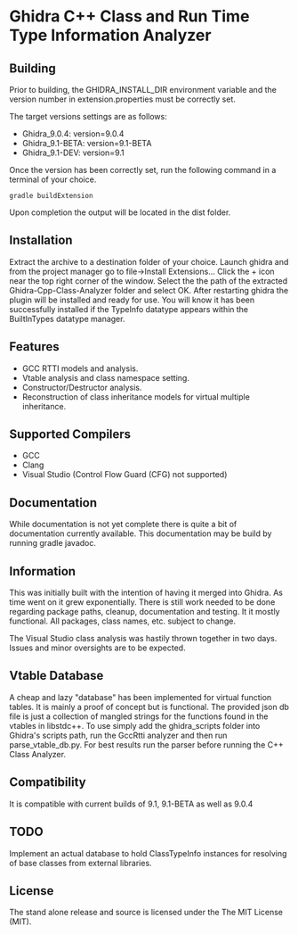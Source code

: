 Ghidra C++ Class and Run Time Type Information Analyzer
=======================================================

Building
--------

Prior to building, the GHIDRA_INSTALL_DIR environment variable and the version number in extension.properties must be correctly set.

The target versions settings are as follows:

* Ghidra_9.0.4: version=9.0.4
* Ghidra_9.1-BETA: version=9.1-BETA
* Ghidra_9.1-DEV: version=9.1

Once the version has been correctly set, run the following command in a terminal of your choice.

`gradle buildExtension`

Upon completion the output will be located in the dist folder.

Installation
------------

Extract the archive to a destination folder of your choice.
Launch ghidra and from the project manager go to file->Install Extensions...
Click the + icon near the top right corner of the window.
Select the the path of the extracted Ghidra-Cpp-Class-Analyzer folder and select OK.
After restarting ghidra the plugin will be installed and ready for use.
You will know it has been successfully installed if the TypeInfo datatype appears within the BuiltInTypes datatype manager.

Features
--------

* GCC RTTI models and analysis.
* Vtable analysis and class namespace setting.
* Constructor/Destructor analysis.
* Reconstruction of class inheritance models for virtual multiple inheritance.

Supported Compilers
-------------------

* GCC  
* Clang  
* Visual Studio (Control Flow Guard (CFG) not supported)

Documentation
-------------

While documentation is not yet complete there is quite a bit of documentation
currently available. This documentation may be build by running gradle javadoc.

Information
-----------

This was initially built with the intention of having it merged into Ghidra.
As time went on it grew exponentially. There is still work needed to be done
regarding package paths, cleanup, documentation and testing. It it mostly
functional. All packages, class names, etc. subject to change.

The Visual Studio class analysis was hastily thrown together in two days.
Issues and minor oversights are to be expected.

Vtable Database
---------------

A cheap and lazy "database" has been implemented for virtual function tables.
It is mainly a proof of concept but is functional.
The provided json db file is just a collection of mangled strings for the
functions found in the vtables in libstdc++. To use simply add the ghidra_scripts
folder into Ghidra's scripts path, run the GccRtti analyzer and then run
parse_vtable_db.py. For best results run the parser before running the
C++ Class Analyzer.

Compatibility
-------------

It is compatible with current builds of 9.1, 9.1-BETA as well as 9.0.4

TODO
----

Implement an actual database to hold ClassTypeInfo instances for resolving of base classes
from external libraries.

License
---------

The stand alone release and source is licensed under the The MIT License (MIT).
